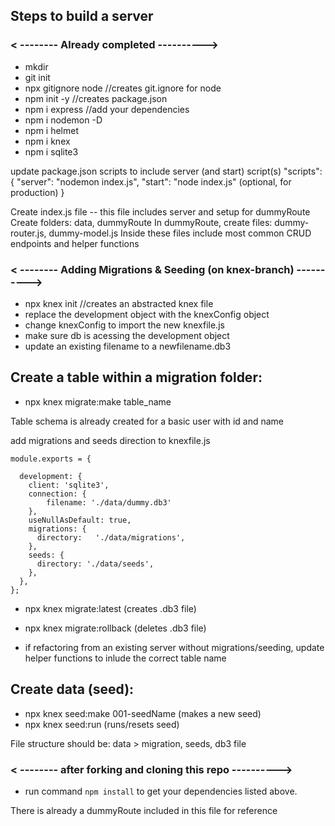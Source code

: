 ## Steps to build a server

### < -------- Already completed ---------->

- mkdir <server-directory-name>
- git init
- npx gitignore node    //creates git.ignore for node
- npm init -y           //creates package.json
- npm i express         //add your dependencies
- npm i nodemon -D	
- npm i helmet 		
- npm i knex		
- npm i sqlite3	

update package.json scripts to include server (and start) script(s)
"scripts": {
	"server": "nodemon index.js",
	"start": "node index.js" (optional, for production)
}

Create index.js file -- this file includes server and setup for dummyRoute
Create folders: data, dummyRoute
In dummyRoute, create files: dummy-router.js, dummy-model.js
Inside these files include most common CRUD endpoints and helper functions



### < -------- Adding Migrations & Seeding (on knex-branch) ---------->

- npx knex init    //creates an abstracted knex file
- replace the development object with the knexConfig object
- change knexConfig to import the new knexfile.js
- make sure db is acessing the development object
- update an existing filename to a newfilename.db3

## Create a table within a migration folder:
- npx knex migrate:make table_name

Table schema is already created for a basic user with id and name

add migrations and seeds direction to knexfile.js

``` 
module.exports = {

  development: {
    client: 'sqlite3',
    connection: {
        filename: './data/dummy.db3'
    },
    useNullAsDefault: true,
    migrations: {
      directory:   './data/migrations',
    }, 
    seeds: {
      directory: './data/seeds',
    },
  },
};
```



- npx knex migrate:latest     (creates .db3 file)
- npx knex migrate:rollback   (deletes .db3 file)

- if refactoring from an existing server without migrations/seeding, update helper functions to inlude the correct table name

## Create data (seed):

- npx knex seed:make 001-seedName    (makes a new seed)
- npx knex seed:run		     (runs/resets seed)


File structure should be: 
data > migration, seeds, db3 file



### < -------- after forking and cloning this repo ---------->

- run command `npm install` to get your dependencies listed above.

There is already a dummyRoute included in this file for reference
